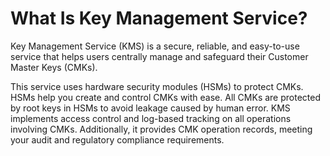 # What Is Key Management Service?<a name="en-us_topic_0035848362"></a>

Key Management Service \(KMS\) is a secure, reliable, and easy-to-use service that helps users centrally manage and safeguard their Customer Master Keys \(CMKs\).

This service uses hardware security modules \(HSMs\) to protect CMKs. HSMs help you create and control CMKs with ease. All CMKs are protected by root keys in HSMs to avoid leakage caused by human error. KMS implements access control and log-based tracking on all operations involving CMKs. Additionally, it provides CMK operation records, meeting your audit and regulatory compliance requirements.


